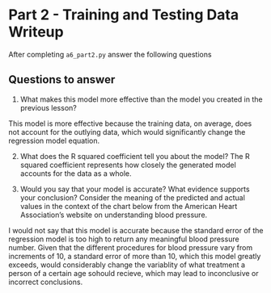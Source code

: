# Part 2 - Training and Testing Data Writeup

After completing `a6_part2.py` answer the following questions

## Questions to answer

1. What makes this model more effective than the model you created in the previous lesson?

This model is more effective because the training data, on average, does not account for the outlying data, which would significantly change the regression model equation. 


2. What does the R squared coefficient tell you about the model?
The R squared coefficient represents how closely the generated model accounts for the data as a whole. 


3. Would you say that your model is accurate? What evidence supports your conclusion? Consider the meaning of the predicted and actual values in the context of the chart below from the American Heart Association’s website on understanding blood pressure.

I would not say that this model is accurate because the standard error of the regression model is too high to return any meaningful blood pressure number. Given that the different procedures for blood pressure vary from increments of 10, a standard error of more than 10, which this model greatly exceeds, would considerably change the variablity of what treatment a person of a certain age sohould recieve, which may lead to inconclusive or incorrect conclusions.  